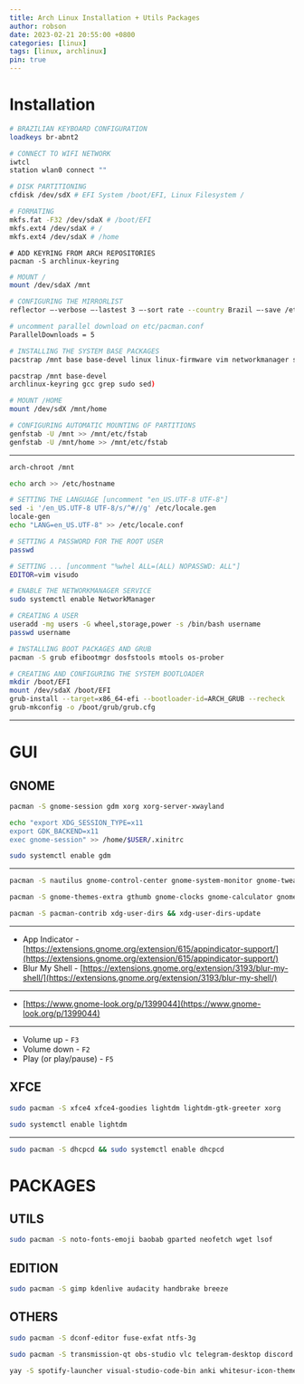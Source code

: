 ```yaml
---
title: Arch Linux Installation + Utils Packages
author: robson
date: 2023-02-21 20:55:00 +0800
categories: [linux]
tags: [linux, archlinux]
pin: true
---
```


# Installation

```bash
# BRAZILIAN KEYBOARD CONFIGURATION
loadkeys br-abnt2
```

```bash
# CONNECT TO WIFI NETWORK
iwtcl
station wlan0 connect ""
```

```bash
# DISK PARTITIONING
cfdisk /dev/sdX # EFI System /boot/EFI, Linux Filesystem /

# FORMATING
mkfs.fat -F32 /dev/sdaX # /boot/EFI
mkfs.ext4 /dev/sdaX # /
mkfs.ext4 /dev/sdaX # /home
```

```
# ADD KEYRING FROM ARCH REPOSITORIES
pacman -S archlinux-keyring
```

```bash
# MOUNT /
mount /dev/sdaX /mnt

# CONFIGURING THE MIRRORLIST
reflector —-verbose —-lastest 3 —-sort rate --country Brazil —-save /etc/pacman.d/mirroslist

# uncomment parallel download on etc/pacman.conf
ParallelDownloads = 5

# INSTALLING THE SYSTEM BASE PACKAGES
pacstrap /mnt base base-devel linux linux-firmware vim networkmanager sudo

pacstrap /mnt base-devel
archlinux-keyring gcc grep sudo sed)
```

```bash
# MOUNT /HOME
mount /dev/sdX /mnt/home 
```

```bash
# CONFIGURING AUTOMATIC MOUNTING OF PARTITIONS
genfstab -U /mnt >> /mnt/etc/fstab
genfstab -U /mnt/home >> /mnt/etc/fstab
```

---

```bash
arch-chroot /mnt 

echo arch >> /etc/hostname

# SETTING THE LANGUAGE [uncomment "en_US.UTF-8 UTF-8"]
sed -i '/en_US.UTF-8 UTF-8/s/^#//g' /etc/locale.gen 
locale-gen
echo "LANG=en_US.UTF-8" >> /etc/locale.conf
```

```bash
# SETTING A PASSWORD FOR THE ROOT USER
passwd

# SETTING ... [uncomment "%whel ALL=(ALL) NOPASSWD: ALL"]
EDITOR=vim visudo
```

```bash
# ENABLE THE NETWORKMANAGER SERVICE
sudo systemctl enable NetworkManager
```

```bash
# CREATING A USER
useradd -mg users -G wheel,storage,power -s /bin/bash username
passwd username
```

```bash
# INSTALLING BOOT PACKAGES AND GRUB
pacman -S grub efibootmgr dosfstools mtools os-prober

# CREATING AND CONFIGURING THE SYSTEM BOOTLOADER
mkdir /boot/EFI
mount /dev/sdaX /boot/EFI
grub-install --target=x86_64-efi --bootloader-id=ARCH_GRUB --recheck
grub-mkconfig -o /boot/grub/grub.cfg
```

---

# GUI

## GNOME
```bash
pacman -S gnome-session gdm xorg xorg-server-xwayland
```
```bash
echo "export XDG_SESSION_TYPE=x11
export GDK_BACKEND=x11
exec gnome-session" >> /home/$USER/.xinitrc
```
```bash
sudo systemctl enable gdm
```
---
```bash
pacman -S nautilus gnome-control-center gnome-system-monitor gnome-tweaks gnome-browser-connector
```
```bash
pacman -S gnome-themes-extra gthumb gnome-clocks gnome-calculator gnome-text-editor gnome-terminal gnome-terminal-transparency 
```
```bash
pacman -S pacman-contrib xdg-user-dirs && xdg-user-dirs-update
```
---
- App Indicator - [https://extensions.gnome.org/extension/615/appindicator-support/](https://extensions.gnome.org/extension/615/appindicator-support/)
- Blur My Shell - [https://extensions.gnome.org/extension/3193/blur-my-shell/](https://extensions.gnome.org/extension/3193/blur-my-shell/)

---

- [https://www.gnome-look.org/p/1399044](https://www.gnome-look.org/p/1399044)

---

- Volume up - `F3`
- Volume down - `F2`
- Play (or play/pause) - `F5`

## XFCE
```bash
sudo pacman -S xfce4 xfce4-goodies lightdm lightdm-gtk-greeter xorg
```
```bash
sudo systemctl enable lightdm
```
---
```bash
sudo pacman -S dhcpcd && sudo systemctl enable dhcpcd
```
# PACKAGES
## UTILS
```bash
sudo pacman -S noto-fonts-emoji baobab gparted neofetch wget lsof
```

## EDITION
```bash
sudo pacman -S gimp kdenlive audacity handbrake breeze
```

## OTHERS
```bash
sudo pacman -S dconf-editor fuse-exfat ntfs-3g
```
```bash
sudo pacman -S transmission-qt obs-studio vlc telegram-desktop discord neofetch
```
```bash
yay -S spotify-launcher visual-studio-code-bin anki whitesur-icon-theme-git
```